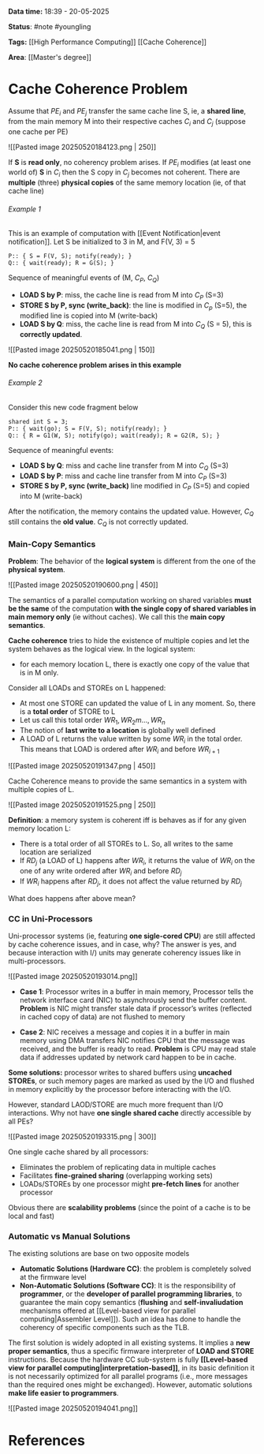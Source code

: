 **Data time:** 18:39 - 20-05-2025

**Status**: #note #youngling 

**Tags:** [[High Performance Computing]] [[Cache Coherence]]

**Area**: [[Master's degree]]
# Cache Coherence Problem

Assume that $PE_i$ and $PE_j$ transfer the same cache line S, ie, a **shared line**, from the main memory M into their respective caches $C_i$ and $C_j$ (suppose one cache per PE)

![[Pasted image 20250520184123.png | 250]]

If **S** is **read only**, no coherency problem arises. If $PE_i$ modifies (at least one world of) **S** in $C_i$ then the S copy in $C_j$ becomes not coherent. There are **multiple** (three) **physical copies** of the same memory location (ie, of that cache line)

###### Example 1
This is an example of computation with [[Event Notification|event notification]]. Let S be initialized to 3 in M, and F(V, 3) = 5
```
P:: { S = F(V, S); notify(ready); }
Q:: { wait(ready); R = G(S); }
```

Sequence of meaningful events of (M, $C_P$, $C_Q$)
- **LOAD S by P**: miss, the cache line is read from M into $C_P$ (S=3)
- **STORE S by P, sync (write_back)**: the line is modified in $C_p$  (S=5), the modified line is copied into M (write-back)
- **LOAD S by Q**: miss, the cache line is read from M into $C_Q$ (S = 5), this is **correctly updated**.

![[Pasted image 20250520185041.png | 150]]

**No cache coherence problem arises in this example**

###### Example 2
Consider this new code fragment below
```
shared int S = 3;
P:: { wait(go); S = F(V, S); notify(ready); }
Q:: { R = G1(W, S); notify(go); wait(ready); R = G2(R, S); }
```
Sequence of meaningful events:
- **LOAD S by Q**: miss and cache line transfer from M into $C_Q$ (S=3)
- **LOAD S by P**: miss and cache line transfer from M into $C_P$ (S=3)
- **STORE S by P, sync (write_back)** line modified in $C_P$ (S=5) and copied into M (write-back)

After the notification, the memory contains the updated value. However, $C_Q$ still contains the **old value**. $C_Q$ is not correctly updated.

### Main-Copy Semantics
**Problem**: The behavior of the **logical system** is different from the one of the **physical system**.

![[Pasted image 20250520190600.png | 450]]

The semantics of a parallel computation working on shared variables **must be the same** of the computation **with the single copy of shared variables in main memory only** (ie without caches). We call this the **main copy semantics**.

**Cache coherence** tries to hide the existence of multiple copies and let the system behaves as the logical view. In the logical system:
- for each memory location L, there is exactly one copy of the value that is in M only.

Consider all LOADs and STOREs on L happened:
- At most one STORE can updated the value of L in any moment. So, there is a **total order** of STORE to L
- Let us call this total order $WR_1, WR_2m \dots, WR_n$
- The notion of **last write to a location** is globally well defined
- A LOAD of L returns the value written by some $WR_i$ in the total order. This means that LOAD is ordered after $WR_i$ and before $WR_{i+1}$

![[Pasted image 20250520191347.png | 450]]

Cache Coherence means to provide the same semantics in a system with multiple copies of L.

![[Pasted image 20250520191525.png | 250]]

**Definition**: a memory system is coherent iff is behaves as if for any given memory location L:
- There is a total order of all STOREs to L. So, all writes to the same location are serialized
- If $RD_j$ (a LOAD of L) happens after $WR_i$, it returns the value of $WR_i$ on the one of any write ordered after $WR_i$ and before $RD_j$
- If $WR_i$ happens after $RD_j$, it does not affect the value returned by $RD_j$

What does happens after above mean?

### CC in Uni-Processors
Uni-processor systems (ie, featuring **one sigle-cored CPU**) are still affected by cache coherence issues, and in case, why? The answer is yes, and because interaction with I/) units may generate coherency issues like in multi-processors.

![[Pasted image 20250520193014.png]]

- **Case 1**: Processor writes in a buffer in main memory, Processor tells the network interface card (NIC) to asynchrously send the buffer content. **Problem** is NIC might transfer stale data if processor’s writes (reflected in cached copy of data) are not flushed to memory

- **Case 2**: NIC receives a message and copies it in a buffer in main memory using DMA transfers NIC notifies CPU that the message was received, and the buffer is ready to read. **Problem** is CPU may read stale data if addresses updated by network card happen to be in cache.

**Some solutions:** processor writes to shared buffers using **uncached STOREs**, or such memory pages are marked as used by the I/O and flushed in memory explicitly by the processor before interacting with the I/O.

However, standard LAOD/STORE are much more frequent than I/O interactions. Why not have **one single shared cache** directly accessible by all PEs? 

![[Pasted image 20250520193315.png | 300]]

One single cache shared by all processors: 
- Eliminates the problem of replicating data in multiple caches
- Facilitates **fine-grained sharing** (overlapping working sets) 
- LOADs/STOREs by one processor might **pre-fetch lines** for another processor

Obvious  there are **scalability problems** (since the point of a cache is to be local and fast)

### Automatic vs Manual Solutions
The existing solutions are base on two opposite models
- **Automatic Solutions (Hardware CC)**: the problem is completely solved at the firmware level
- **Non-Automatic Solutions (Software CC)**: It is the responsibility of **programmer**, or the **developer of parallel programming libraries**, to guarantee the main copy semantics (**flushing** and **self-invaliudation** mechanisms offered at [[Level-based view for parallel computing|Assembler Level]]). Such an idea has done to handle the coherency of specific components such as the TLB. 

The first solution is widely adopted in all existing systems. It implies a **new proper semantics**, thus a specific firmware interpreter of **LOAD and STORE** instructions. Because the hardware CC sub-system is fully **[[Level-based view for parallel computing|interpretation-based]]**, in its basic definition it is not necessarily optimized for all parallel programs (i.e., more messages than the required ones might be exchanged). However, automatic solutions **make life easier to programmers**.

![[Pasted image 20250520194041.png]]
# References